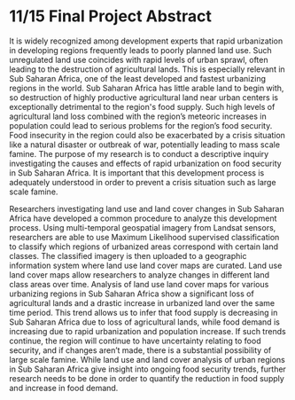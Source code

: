 # 11/15 Final Project Abstract

It is widely recognized among development experts that rapid urbanization in developing regions frequently leads to poorly planned land use. Such unregulated land use coincides with rapid levels of urban sprawl, often leading to the destruction of agricultural lands. This is especially relevant in Sub Saharan Africa, one of the least developed and fastest urbanizing regions in the world. Sub Saharan Africa has little arable land to begin with, so destruction of highly productive agricultural land near urban centers is exceptionally detrimental to the region's food supply. Such high levels of agricultural land loss combined with the region’s meteoric increases in population could lead to serious problems for the region’s food security. Food insecurity in the region could also be exacerbated by a crisis situation like a natural disaster or outbreak of war, potentially leading to mass scale famine. The purpose of my research is to conduct a descriptive inquiry investigating the causes and effects of rapid urbanization on food security in Sub Saharan Africa. It is important that this development process is adequately understood in order to prevent a crisis situation such as large scale famine.

Researchers investigating land use and land cover changes in Sub Saharan Africa have developed a common procedure to analyze this development process. Using multi-temporal geospatial imagery from Landsat sensors, researchers are able to use Maximum Likelihood supervised classification to classify which regions of urbanized areas correspond with certain land classes. The classified imagery is then uploaded to a geographic information system where land use land cover maps are curated. Land use land cover maps allow researchers to analyze changes in different land class areas over time. Analysis of land use land cover maps for various urbanizing regions in Sub Saharan Africa show a significant loss of agricultural lands and a drastic increase in urbanized land over the same time period. This trend allows us to infer that food supply is decreasing in Sub Saharan Africa due to loss of agricultural lands, while food demand is increasing due to rapid urbanization and population increase. If such trends continue, the region will continue to have uncertainty relating to food security, and if changes aren’t made, there is a substantial possibility of large scale famine. While land use and land cover analysis of urban regions in Sub Saharan Africa give insight into ongoing food security trends, further research needs to be done in order to quantify the reduction in food supply and increase in food demand.